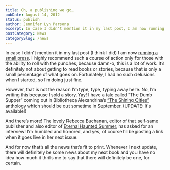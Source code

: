 ```yaml
---
title: Oh, a publishing we go…
pubDate: August 14, 2012
status: publish
author: Jennifer Lyn Parsons
excerpt: In case I didn't mention it in my last post, I am now running a small press. I highly recommend such a course of action only for those with the ability to roll with the punches.
postCategory: News
categorySlug: /news
---
```

In case I didn’t mention it in my last post (I think I did) I am now [running a small press](http://lunastationpress.com). I highly recommend such a course of action only for those with the ability to roll with the punches, because damn-o, this is a lot of work. It’s definitely not about getting to read books or stories, because that is only a small percentage of what goes on. Fortunately, I had no such delusions when I started, so I’m doing just fine.

However, that is not the reason I’m type, type, typing away here. No, I’m writing this because I sold a story. Yay! I have a tale called “The Dumb Supper” coming out in Bibliotheca Alexandrina’s [“The Shining Cities”](https://www.amazon.com/Shining-Cities-Anthology-Science-Fiction/dp/1479228923) anthology which should be out sometime in September. (UPDATE: It's available!)

And there’s more! The lovely Rebecca Buchanan, editor of that self-same publisher and also editor of [Eternal Haunted Summer](http://eternalhauntedsummer.com/), has asked for an interview! I’m humbled and honored, and yes, of course I’ll be posting a link when it goes live in her next issue.

And for now that’s all the news that’s fit to print. Whenever I next update, there will definitely be some news about my next book and you have no idea how much it thrills me to say that there will definitely be one, for certain.